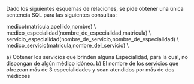 Dado los siguientes esquemas de relaciones, se pide obtener una única sentencia SQL para las siguientes consultas:

medico(matricula,apellido,nombre) \\
medico_especialidad(nombre_de_especialidad,matricula) \\
servicio_especialidad(nombre_de_servicio,nombre_de_especialidad) \\
medico_servicio(matricula,nombre_del_servicio) \\

a) Obtener los servicios que brinden alguna Especialidad, para la cual, no dispongan de algún médico idóneo.
b) El nombre de los servicios que ofrezcan más de 3 especialidades y sean atendidos por más de dos médicoss